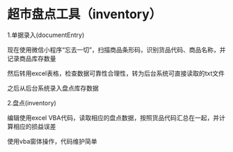 # 超市盘点工具（inventory）

1.单据录入(documentEntry)

现在使用微信小程序“忘去一切”，扫描商品条形码，识别货品代码、商品名称，并记录商品库存数量

然后转用excel表格，检查数据可靠性合理性，转为后台系统可直接读取的txt文件

之后从后台系统录入盘点库存数据

2.盘点(inventory)

编辑使用excel VBA代码，读取相应的盘点数据，按照货品代码汇总在一起，并计算相应的损益误差

使用vba窗体操作，代码维护简单

